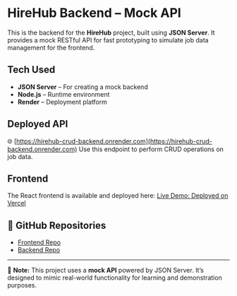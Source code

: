 # HireHub Backend – Mock API

This is the backend for the **HireHub** project, built using **JSON Server**. It provides a mock RESTful API for fast prototyping to simulate job data management for the frontend.

## Tech Used

- **JSON Server** – For creating a mock backend
- **Node.js** – Runtime environment
- **Render** – Deployment platform

## Deployed API

🌐 [https://hirehub-crud-backend.onrender.com](https://hirehub-crud-backend.onrender.com)
Use this endpoint to perform CRUD operations on job data.

## Frontend 

The React frontend is available and deployed here:
[Live Demo: Deployed on Vercel](https://hirehub-crud-frontend.vercel.app/)

## 📁 GitHub Repositories

- [Frontend Repo](https://github.com/FarsanaPH/HireHub-CRUD-frontend)
- [Backend Repo](https://github.com/FarsanaPH/HireHub-CRUD-backend)


---
 📌 **Note:** This project uses a **mock API** powered by JSON Server. It’s designed to mimic real-world functionality for learning and demonstration purposes.
